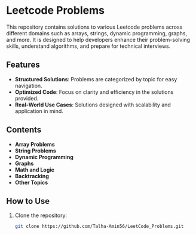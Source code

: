 # Leetcode Problems

This repository contains solutions to various Leetcode problems across different domains such as arrays, strings, dynamic programming, graphs, and more. It is designed to help developers enhance their problem-solving skills, understand algorithms, and prepare for technical interviews.

## Features

- **Structured Solutions**: Problems are categorized by topic for easy navigation.
- **Optimized Code**: Focus on clarity and efficiency in the solutions provided.
- **Real-World Use Cases**: Solutions designed with scalability and application in mind.

## Contents

- **Array Problems**
- **String Problems**
- **Dynamic Programming**
- **Graphs**
- **Math and Logic**
- **Backtracking**
- **Other Topics**

## How to Use

1. Clone the repository:
   ```bash
   git clone https://github.com/Talha-Amin56/LeetCode_Problems.git

